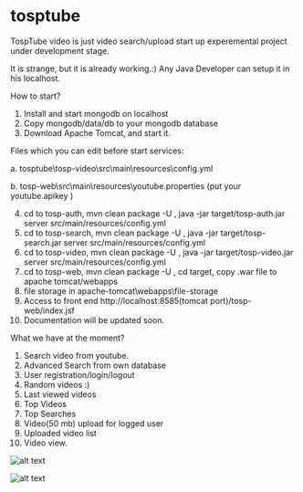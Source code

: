 # tosptube

TospTube video is just video search/upload start up experemental project under development stage.

It is strange, but it is already working.:) Any Java Developer can setup it in his localhost.

How to start?

1. Install and start mongodb on localhost
2. Copy mongodb/data/db to your mongodb database
3. Download Apache Tomcat, and start it.

Files which you can edit before start services:

a. tosptube\tosp-video\src\main\resources\config.yml

b. tosp-web\src\main\resources\youtube.properties (put your youtube.apikey )

4. cd to tosp-auth, mvn clean package -U , java -jar target/tosp-auth.jar server src/main/resources/config.yml
5. cd to tosp-search, mvn clean package -U , java -jar target/tosp-search.jar server src/main/resources/config.yml
6. cd to tosp-video, mvn clean package -U , java -jar target/tosp-video.jar server src/main/resources/config.yml
7. cd to tosp-web, mvn clean package -U , cd target, copy .war file to apache tomcat/webapps
8. file storage in apache-tomcat\webapps\file-storage
9. Access to front end http://localhost:8585(tomcat port)/tosp-web/index.jsf 
10. Documentation will be updated soon.

What we have at the moment?

1. Search video from youtube.
2. Advanced Search from own database
3. User registration/login/logout
4. Random videos :)
5. Last viewed videos
6. Top Videos
7. Top Searches
8. Video(50 mb) upload for logged user
9. Uploaded video list
10. Video view.

![alt text](https://github.com/armdev/tosptube/blob/master/screens/08.JPG)

![alt text](https://github.com/armdev/tosptube/blob/master/screens/01.JPG)

